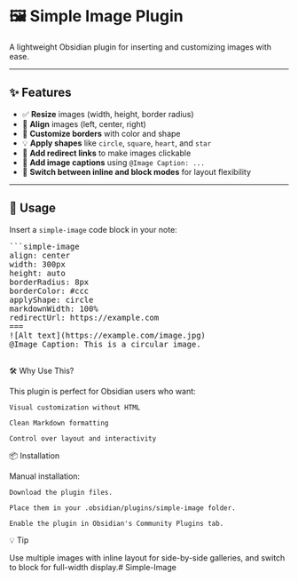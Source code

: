 # 🖼️ Simple Image Plugin

A lightweight Obsidian plugin for inserting and customizing images with ease.

---

## ✨ Features

- ✅ **Resize** images (width, height, border radius)
- 🎯 **Align** images (left, center, right)
- 🎨 **Customize borders** with color and shape
- 💡 **Apply shapes** like `circle`, `square`, `heart`, and `star`
- 🔗 **Add redirect links** to make images clickable
- 📝 **Add image captions** using `@Image Caption: ...`
- 🔁 **Switch between inline and block modes** for layout flexibility

---

## 🧪 Usage

Insert a `simple-image` code block in your note:

<pre>
```simple-image
align: center
width: 300px
height: auto
borderRadius: 8px
borderColor: #ccc
applyShape: circle
markdownWidth: 100%
redirectUrl: https://example.com
===
![Alt text](https://example.com/image.jpg)
@Image Caption: This is a circular image.

</pre>
🛠️ Why Use This?

This plugin is perfect for Obsidian users who want:

    Visual customization without HTML

    Clean Markdown formatting

    Control over layout and interactivity

📦 Installation

Manual installation:

    Download the plugin files.

    Place them in your .obsidian/plugins/simple-image folder.

    Enable the plugin in Obsidian's Community Plugins tab.

💡 Tip

Use multiple images with inline layout for side-by-side galleries, and switch to block for full-width display.# Simple-Image
